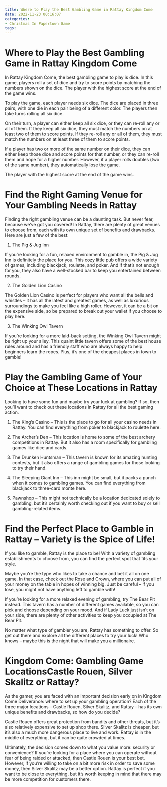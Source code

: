 ```yaml
---
title: Where to Play the Best Gambling Game in Rattay Kingdom Come 
date: 2022-11-23 00:16:07
categories:
- Christmas In Papertown Game
tags:
---
```



#  Where to Play the Best Gambling Game in Rattay Kingdom Come 

In Rattay Kingdom Come, the best gambling game to play is dice. In this game, players roll a set of dice and try to score points by matching the numbers shown on the dice. The player with the highest score at the end of the game wins.

To play the game, each player needs six dice. The dice are placed in three pairs, with one die in each pair being of a different color. The players then take turns rolling all six dice.

On their turn, a player can either keep all six dice, or they can re-roll any or all of them. If they keep all six dice, they must match the numbers on at least two of them to score points. If they re-roll any or all of them, they must match the numbers on at least three of them to score points.

If a player has two or more of the same number on their dice, they can either keep those dice and score points for that number, or they can re-roll them and hope for a higher number. However, if a player rolls doubles (two of the same number), they automatically lose the game.

The player with the highest score at the end of the game wins.

#  Find the Right Gaming Venue for Your Gambling Needs in Rattay 

Finding the right gambling venue can be a daunting task. But never fear, because we’ve got you covered! In Rattay, there are plenty of great venues to choose from, each with its own unique set of benefits and drawbacks. Here are just a few of the best:

1. The Pig & Jug Inn

If you’re looking for a fun, relaxed environment to gamble in, the Pig & Jug Inn is definitely the place for you. This cozy little pub offers a wide variety of games, including blackjack, roulette, and poker. And if that’s not enough for you, they also have a well-stocked bar to keep you entertained between rounds.

2. The Golden Lion Casino

The Golden Lion Casino is perfect for players who want all the bells and whistles – it has all the latest and greatest games, as well as luxurious surroundings to make you feel like a high roller. However, it can be a bit on the expensive side, so be prepared to break out your wallet if you choose to play here.

3. The Winking Owl Tavern

If you’re looking for a more laid-back setting, the Winking Owl Tavern might be right up your alley. This quaint little tavern offers some of the best house rules around and has a friendly staff who are always happy to help beginners learn the ropes. Plus, it’s one of the cheapest places in town to gamble!

#  Play the Gambling Game of Your Choice at These Locations in Rattay 

Looking to have some fun and maybe try your luck at gambling? If so, then you’ll want to check out these locations in Rattay for all the best gaming action.

1. The King’s Casino – This is the place to go for all your casino needs in Rattay. You can find everything from poker to blackjack to roulette here.

2. The Archer’s Den – This location is home to some of the best archery competitions in Rattay. But it also has a room specifically for gambling games like dice and cards.

3. The Drunken Huntsman – This tavern is known for its amazing hunting contests, but it also offers a range of gambling games for those looking to try their hand.

4. The Sleeping Giant Inn – This inn might be small, but it packs a punch when it comes to gambling games. You can find everything from blackjack to three-card monte here.

5. Pawnshop – This might not technically be a location dedicated solely to gambling, but it’s certainly worth checking out if you want to buy or sell gambling-related items.

#  Find the Perfect Place to Gamble in Rattay – Variety is the Spice of Life!

If you like to gamble, Rattay is the place to be! With a variety of gambling establishments to choose from, you can find the perfect spot that fits your style.

Maybe you’re the type who likes to take a chance and bet it all on one game. In that case, check out the Rose and Crown, where you can put all of your money on the table in hopes of winning big. Just be careful – if you lose, you might not have anything left to gamble with!

If you’re looking for a more relaxed evening of gambling, try The Bear Pit instead. This tavern has a number of different games available, so you can pick and choose depending on your mood. And if Lady Luck just isn’t on your side, there are plenty of other activities to keep you occupied at The Bear Pit.

No matter what type of gambler you are, Rattay has something to offer. So get out there and explore all the different places to try your luck! Who knows – maybe this is the night that will make you a millionaire.

#  Kingdom Come: Gambling Game LocationsCastle Rouen, Silver Skalitz or Rattay?

As the gamer, you are faced with an important decision early on in Kingdom Come Deliverance: where to set up your gambling operation? Each of the three major locations – Castle Rouen, Silver Skalitz, and Rattay – has its own unique benefits and drawbacks, so how do you decide?

Castle Rouen offers great protection from bandits and other threats, but it’s also relatively expensive to set up shop there. Silver Skalitz is cheaper, but it’s also a much more dangerous place to live and work. Rattay is in the middle of everything, but it can be quite crowded at times.

Ultimately, the decision comes down to what you value more: security or convenience? If you’re looking for a place where you can operate without fear of being raided or attacked, then Castle Rouen is your best bet. However, if you’re willing to take on a bit more risk in order to save some money, then Silver Skalitz may be a better option. Rattay is perfect if you want to be close to everything, but it’s worth keeping in mind that there may be more competition for customers there.